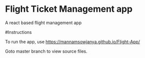 # Flight Ticket Management app
A react based flight management app

#Instructions

To run the app, use https://mannamsowjanya.github.io/Flight-App/

Goto master branch to view source files.
